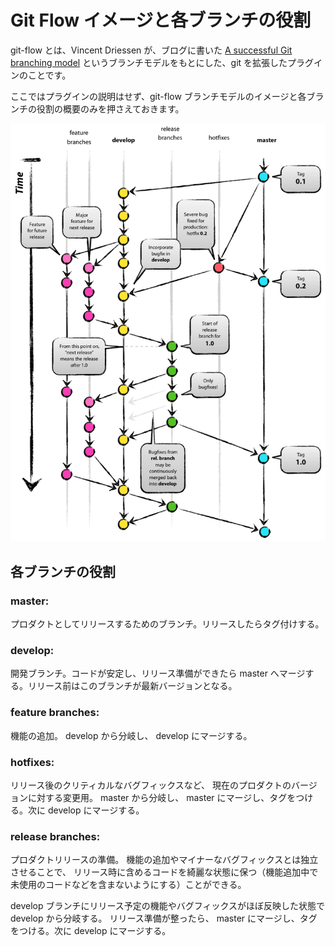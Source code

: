 # Git Flow イメージと各ブランチの役割

git-flow とは、Vincent Driessen が、ブログに書いた [A successful Git branching model](https://nvie.com/posts/a-successful-git-branching-model/) というブランチモデルをもとにした、git を拡張したプラグインのことです。

ここではプラグインの説明はせず、git-flow ブランチモデルのイメージと各ブランチの役割の概要のみを押さえておきます。

![Git Flow ブランチモデル](./image/git_flow.png)  

## 各ブランチの役割  

### master:  

プロダクトとしてリリースするためのブランチ。リリースしたらタグ付けする。

### develop:  

開発ブランチ。コードが安定し、リリース準備ができたら master へマージする。リリース前はこのブランチが最新バージョンとなる。

### feature branches:  

機能の追加。 develop から分岐し、 develop にマージする。

### hotfixes:  

リリース後のクリティカルなバグフィックスなど、 現在のプロダクトのバージョンに対する変更用。 master から分岐し、 master にマージし、タグをつける。次に develop にマージする。

### release branches:  

プロダクトリリースの準備。 機能の追加やマイナーなバグフィックスとは独立させることで、 リリース時に含めるコードを綺麗な状態に保つ（機能追加中で未使用のコードなどを含まないようにする）ことができる。 

develop ブランチにリリース予定の機能やバグフィックスがほぼ反映した状態で develop から分岐する。 リリース準備が整ったら、 master にマージし、タグをつける。次に develop にマージする。
  
